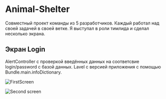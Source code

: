 # Animal-Shelter

Совместный проект команды из 5 разработчиков. Каждый работал над своей задачей в своей ветке. Я выступал в роли тимлида и cделал несколько экрана.

## Экран Login
AlertController с проверкой введённых данных на соответсвие login/password c базой данных. 
Lavel с версией приложения с помощью Bundle.main.infoDictionary.

![FirstScreen](https://user-images.githubusercontent.com/107308461/219015577-e1388e7e-21de-424b-b51b-0db3c80cab5c.gif)






![Second screen](https://user-images.githubusercontent.com/107308461/219004634-0c000edf-cc21-46ff-a1ed-680c573617de.gif)
